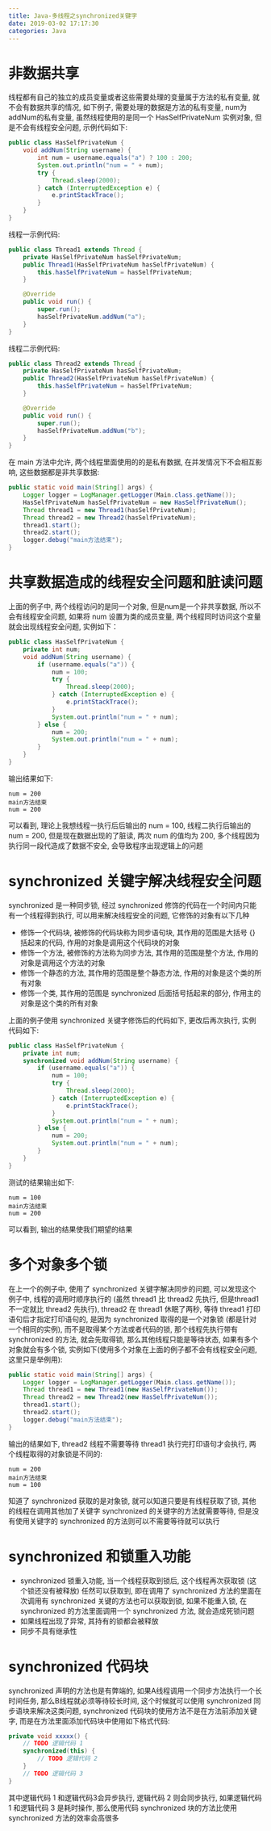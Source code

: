 ```yaml
---
title: Java-多线程之synchronized关键字
date: 2019-03-02 17:17:30
categories: Java
---
```


# 非数据共享

线程都有自己的独立的成员变量或者这些需要处理的变量属于方法的私有变量, 就不会有数据共享的情况, 如下例子, 需要处理的数据是方法的私有变量, num为addNum的私有变量, 虽然线程使用的是同一个 HasSelfPrivateNum 实例对象, 但是不会有线程安全问题, 示例代码如下:

```java
public class HasSelfPrivateNum {
    void addNum(String username) {
        int num = username.equals("a") ? 100 : 200;
        System.out.println("num = " + num);
        try {
            Thread.sleep(2000);
        } catch (InterruptedException e) {
            e.printStackTrace();
        }
    }
}
```

<!-- more -->

线程一示例代码:

```java
public class Thread1 extends Thread {
    private HasSelfPrivateNum hasSelfPrivateNum;
    public Thread1(HasSelfPrivateNum hasSelfPrivateNum) {
        this.hasSelfPrivateNum = hasSelfPrivateNum;
    }

    @Override
    public void run() {
        super.run();
        hasSelfPrivateNum.addNum("a");
    }
}
```

线程二示例代码:

```java
public class Thread2 extends Thread {
    private HasSelfPrivateNum hasSelfPrivateNum;
    public Thread2(HasSelfPrivateNum hasSelfPrivateNum) {
        this.hasSelfPrivateNum = hasSelfPrivateNum;
    }

    @Override
    public void run() {
        super.run();
        hasSelfPrivateNum.addNum("b");
    }
}
```

在 main 方法中允许, 两个线程里面使用的的是私有数据, 在并发情况下不会相互影响, 这些数据都是非共享数据:

```java
public static void main(String[] args) {
    Logger logger = LogManager.getLogger(Main.class.getName());
    HasSelfPrivateNum hasSelfPrivateNum = new HasSelfPrivateNum();
    Thread thread1 = new Thread1(hasSelfPrivateNum);
    Thread thread2 = new Thread2(hasSelfPrivateNum);
    thread1.start();
    thread2.start();
    logger.debug("main方法结束");
}
```

# 共享数据造成的线程安全问题和脏读问题

上面的例子中, 两个线程访问的是同一个对象, 但是num是一个非共享数据, 所以不会有线程安全问题, 如果将 num 设置为类的成员变量, 两个线程同时访问这个变量就会出现线程安全问题, 实例如下：

```java
public class HasSelfPrivateNum {
    private int num;
    void addNum(String username) {
        if (username.equals("a")) {
            num = 100;
            try {
                Thread.sleep(2000);
            } catch (InterruptedException e) {
                e.printStackTrace();
            }
            System.out.println("num = " + num);
        } else {
            num = 200;
            System.out.println("num = " + num);
        }
    }
}
```

输出结果如下:

```text
num = 200
main方法结束
num = 200
```

可以看到, 理论上我想线程一执行后后输出的 num = 100, 线程二执行后输出的 num = 200, 但是现在数据出现的了脏读, 两次 num 的值均为 200, 多个线程因为执行同一段代造成了数据不安全, 会导致程序出现逻辑上的问题

# synchronized 关键字解决线程安全问题

synchronized 是一种同步锁, 经过 synchronized 修饰的代码在一个时间内只能有一个线程得到执行, 可以用来解决线程安全的问题, 它修饰的对象有以下几种

* 修饰一个代码块, 被修饰的代码块称为同步语句块, 其作用的范围是大括号 {} 括起来的代码, 作用的对象是调用这个代码块的对象
* 修饰一个方法, 被修饰的方法称为同步方法, 其作用的范围是整个方法, 作用的对象是调用这个方法的对象
* 修饰一个静态的方法, 其作用的范围是整个静态方法, 作用的对象是这个类的所有对象
* 修饰一个类, 其作用的范围是 synchronized 后面括号括起来的部分, 作用主的对象是这个类的所有对象

上面的例子使用 synchronized 关键字修饰后的代码如下, 更改后再次执行, 实例代码如下:

```java
public class HasSelfPrivateNum {
    private int num;
    synchronized void addNum(String username) {
        if (username.equals("a")) {
            num = 100;
            try {
                Thread.sleep(2000);
            } catch (InterruptedException e) {
                e.printStackTrace();
            }
            System.out.println("num = " + num);
        } else {
            num = 200;
            System.out.println("num = " + num);
        }
    }
}
```

测试的结果输出如下:

```text
num = 100
main方法结束
num = 200
```

可以看到, 输出的结果使我们期望的结果

# 多个对象多个锁

在上一个的例子中, 使用了 synchronized 关键字解决同步的问题, 可以发现这个例子中, 线程的调用时顺序执行的 (虽然 thread1 比 thread2 先执行, 但是thread1不一定就比 thread2 先执行), thread2 在 thread1 休眠了两秒, 等待 thread1 打印语句后才指定打印语句的, 是因为 synchronized 取得的是一个对象锁 (都是针对一个相同的实例), 而不是取得某个方法或者代码的锁, 那个线程先执行带有 synchronized 的方法, 就会先取得锁, 那么其他线程只能是等待状态, 如果有多个对象就会有多个锁, 实例如下(使用多个对象在上面的例子都不会有线程安全问题, 这里只是举例用):

```java
public static void main(String[] args) {
    Logger logger = LogManager.getLogger(Main.class.getName());
    Thread thread1 = new Thread1(new HasSelfPrivateNum());
    Thread thread2 = new Thread2(new HasSelfPrivateNum());
    thread1.start();
    thread2.start();
    logger.debug("main方法结束");
}
```

输出的结果如下, thread2 线程不需要等待 thread1 执行完打印语句才会执行, 两个线程取得的对象锁是不同的:

```text
num = 200
main方法结束
num = 100
```

知道了 synchronized 获取的是对象锁, 就可以知道只要是有线程获取了锁, 其他的线程在调用其他加了关键字 synchronized 的关键字的方法就需要等待, 但是没有使用关键字的 synchronized 的方法则可以不需要等待就可以执行

# synchronized 和锁重入功能

* synchronized 锁重入功能, 当一个线程获取到锁后, 这个线程再次获取锁 (这个锁还没有被释放) 任然可以获取到, 即在调用了 synchronized 方法的里面在次调用有 synchronized 关键的方法也可以获取到锁, 如果不能重入锁, 在 synchronized 的方法里面调用一个 synchronized 方法, 就会造成死锁问题
* 如果线程出现了异常, 其持有的锁都会被释放
* 同步不具有继承性

# synchronized 代码块

synchronized 声明的方法也是有弊端的, 如果A线程调用一个同步方法执行一个长时间任务, 那么B线程就必须等待较长时间, 这个时候就可以使用 synchronized 同步语块来解决这类问题, synchronized 代码块的使用方法不是在方法前添加关键字, 而是在方法里面添加代码块中使用如下格式代码:

```java
private void xxxxx() {
    // TODO 逻辑代码 1
    synchronized(this) {
        // TODO 逻辑代码 2
    }
    // TODO 逻辑代码 3
}
```

其中逻辑代码 1 和逻辑代码3会异步执行, 逻辑代码 2 则会同步执行, 如果逻辑代码 1 和逻辑代码 3 是耗时操作, 那么使用代码 synchronized 块的方法比使用 synchronized 方法的效率会高很多